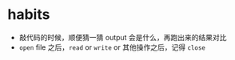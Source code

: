 # habits 

- 敲代码的时候，顺便猜一猜 output 会是什么，再跑出来的结果对比
- `open` file 之后，`read` or `write` or 其他操作之后，记得 `close`